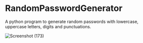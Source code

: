 # RandomPasswordGenerator
A python program to generate random passwords with lowercase, uppercase letters, digits and punctuations.

![Screenshot (173)](https://user-images.githubusercontent.com/38604311/126861146-8b131d85-d972-40a0-b9f6-6b0b2c6c8ee4.png)
